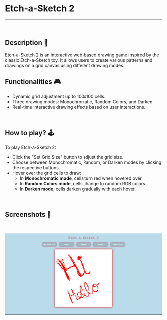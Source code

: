 # **Etch-a-Sketch 2**

---

<br>

## **Description 📃**

Etch-a-Sketch 2 is an interactive web-based drawing game inspired by the classic Etch-a-Sketch toy. It allows users to create various patterns and drawings on a grid canvas using different drawing modes.

## **Functionalities 🎮**

- Dynamic grid adjustment up to 100x100 cells.
- Three drawing modes: Monochromatic, Random Colors, and Darken.
- Real-time interactive drawing effects based on user interactions.

<br>

## **How to play? 🕹️**

To play Etch-a-Sketch 2:

- Click the "Set Grid Size" button to adjust the grid size.
- Choose between Monochromatic, Random, or Darken modes by clicking the respective buttons.
- Hover over the grid cells to draw:
  - In **Monochromatic mode**, cells turn red when hovered over.
  - In **Random Colors mode**, cells change to random RGB colors.
  - In **Darken mode**, cells darken gradually with each hover.

<br>

## **Screenshots 📸**

<br>
<!-- Add your screenshots like this -->

![image](assets/images/Etch_a_Sketch_2.png)

<br>
